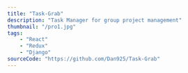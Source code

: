```yaml
---
title: "Task-Grab"
description: "Task Manager for group project management"
thumbnail: "/pro1.jpg"
tags: 
    - "React"
    - "Redux"
    - "Django"
sourceCode: "https://github.com/Dan925/Task-Grab"
---
```

